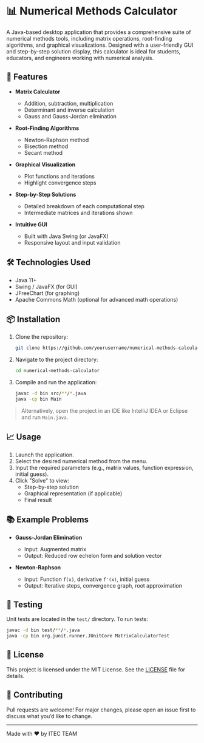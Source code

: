 
# 📊 Numerical Methods Calculator

A Java-based desktop application that provides a comprehensive suite of numerical methods tools, including matrix operations, root-finding algorithms, and graphical visualizations. Designed with a user-friendly GUI and step-by-step solution display, this calculator is ideal for students, educators, and engineers working with numerical analysis.

## 🚀 Features

- **Matrix Calculator**
  - Addition, subtraction, multiplication
  - Determinant and inverse calculation
  - Gauss and Gauss-Jordan elimination

- **Root-Finding Algorithms**
  - Newton-Raphson method
  - Bisection method
  - Secant method

- **Graphical Visualization**
  - Plot functions and iterations
  - Highlight convergence steps

- **Step-by-Step Solutions**
  - Detailed breakdown of each computational step
  - Intermediate matrices and iterations shown

- **Intuitive GUI**
  - Built with Java Swing (or JavaFX)
  - Responsive layout and input validation

## 🛠️ Technologies Used

- Java 11+
- Swing / JavaFX (for GUI)
- JFreeChart (for graphing)
- Apache Commons Math (optional for advanced math operations)

## 📦 Installation

1. Clone the repository:
   ```bash
   git clone https://github.com/yourusername/numerical-methods-calculator.git
   ```

2. Navigate to the project directory:
   ```bash
   cd numerical-methods-calculator
   ```

3. Compile and run the application:
   ```bash
   javac -d bin src/**/*.java
   java -cp bin Main
   ```

> Alternatively, open the project in an IDE like IntelliJ IDEA or Eclipse and run `Main.java`.

## 📈 Usage

1. Launch the application.
2. Select the desired numerical method from the menu.
3. Input the required parameters (e.g., matrix values, function expression, initial guess).
4. Click "Solve" to view:
   - Step-by-step solution
   - Graphical representation (if applicable)
   - Final result

## 📚 Example Problems

- **Gauss-Jordan Elimination**
  - Input: Augmented matrix
  - Output: Reduced row echelon form and solution vector

- **Newton-Raphson**
  - Input: Function `f(x)`, derivative `f'(x)`, initial guess
  - Output: Iterative steps, convergence graph, root approximation

## 🧪 Testing

Unit tests are located in the `test/` directory. To run tests:
```bash
javac -d bin test/**/*.java
java -cp bin org.junit.runner.JUnitCore MatrixCalculatorTest
```

## 📄 License

This project is licensed under the MIT License. See the [LICENSE](LICENSE) file for details.

## 🙌 Contributing

Pull requests are welcome! For major changes, please open an issue first to discuss what you’d like to change.

---

Made with ❤️ by ITEC TEAM
```

